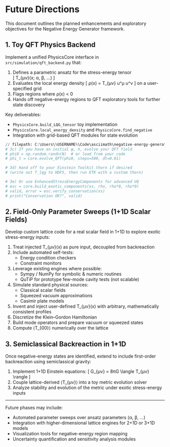# Future Directions

This document outlines the planned enhancements and exploratory objectives for the Negative Energy Generator framework.

## 1. Toy QFT Physics Backend

Implement a unified PhysicsCore interface in `src/simulation/qft_backend.py` that:

1. Defines a parametric ansatz for the stress-energy tensor  
   \[ T_{μν}(x; α, β, …) \]
2. Evaluates the local energy density
   \[ ρ(x) = T_{μν} u^μ u^ν \]
   on a user-specified grid
3. Flags regions where ρ(x) < 0
4. Hands off negative-energy regions to QFT exploratory tools for further state discovery

Key deliverables:
- `PhysicsCore.build_LQG_tensor` toy implementation
- `PhysicsCore.local_energy_density` and `PhysicsCore.find_negative`
- Integration with grid-based QFT modules for state evolution

```python
// filepath: C:\Users\%USERNAME%\Code\asciimath\negative-energy-generator\src\simulation\qft_backend.py#L163-L173
# 3c) If you have an initial φ, π, evolve your QFT field
# phi0 = np.random.randn(N)  # or load from your code
# phi_t = core.evolve_QFT(phi0, steps=500, dt=0.01)

# 3d) Hand off to your Einstein Toolkit thorn if desired
# (write out T_lqg to HDF5, then run ETK with a custom thorn)

# 3e) Or use EnhancedStressEnergyComponents for advanced UQ
# esc = core.build_exotic_components(xs, rho, rho*0, rho*0)
# valid, error = esc.verify_conservation(xs)
# print("Conservation OK?", valid)
```

## 2. Field-Only Parameter Sweeps (1+1D Scalar Fields)

Develop custom lattice code for a real scalar field in 1+1D to explore exotic stress-energy inputs:

1. Treat injected T_{μν}(x) as pure input, decoupled from backreaction
2. Include automated self-tests:
   - Energy condition checkers  
   - Constraint monitors
3. Leverage existing engines where possible:
   - Sympy / NumPy for symbolic & numeric routines  
   - QuTiP for prototype few-mode cavity tests (not scalable)
4. Simulate standard physical sources:
   - Classical scalar fields  
   - Squeezed vacuum approximations  
   - Casimir plate models
5. Invent and inject user-defined T_{μν}(x) with arbitrary, mathematically consistent profiles
6. Discretize the Klein–Gordon Hamiltonian
7. Build mode operators and prepare vacuum or squeezed states
8. Compute ⟨T_{00}⟩ numerically over the lattice

## 3. Semiclassical Backreaction in 1+1D

Once negative-energy states are identified, extend to include first-order backreaction using semiclassical gravity:

1. Implement 1+1D Einstein equations:
   \[ G_{μν} = 8πG \langle T_{μν} \rangle \]
2. Couple lattice-derived ⟨T_{μν}⟩ into a toy metric evolution solver
3. Analyze stability and evolution of the metric under exotic stress-energy inputs

---

Future phases may include:
- Automated parameter sweeps over ansatz parameters (α, β, …)  
- Integration with higher-dimensional lattice engines for 2+1D or 3+1D models  
- Visualization tools for negative-energy region mapping  
- Uncertainty quantification and sensitivity analysis modules
